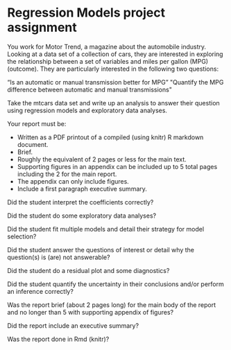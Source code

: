 Regression Models project assignment
=======

You work for Motor Trend, a magazine about the automobile industry. Looking at a data set of a collection of cars, they are interested in exploring the relationship between a set of variables and miles per gallon (MPG) (outcome). They are particularly interested in the following two questions:

“Is an automatic or manual transmission better for MPG”
"Quantify the MPG difference between automatic and manual transmissions"


Take the mtcars data set and write up an analysis to answer their question using regression models and exploratory data analyses.

Your report must be:

* Written as a PDF printout of a compiled (using knitr) R markdown document.
* Brief. 
* Roughly the equivalent of 2 pages or less for the main text. 
* Supporting figures in an appendix can be included up to 5 total pages including the 2 for the main report. 
* The appendix can only include figures.
* Include a first paragraph executive summary.


Did the student interpret the coefficients correctly?

Did the student do some exploratory data analyses?

Did the student fit multiple models and detail their strategy for model selection?

Did the student answer the questions of interest or detail why the question(s) is (are) not answerable?

Did the student do a residual plot and some diagnostics?

Did the student quantify the uncertainty in their conclusions and/or perform an inference correctly?

Was the report brief (about 2 pages long) for the main body of the report and no longer than 5 with supporting appendix of figures?

Did the report include an executive summary?

Was the report done in Rmd (knitr)?
